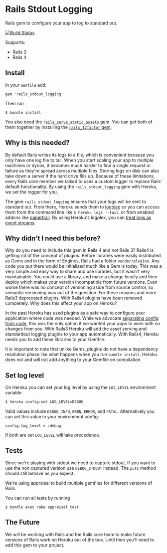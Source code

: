 # Rails Stdout Logging

Rails gem to configure your app to log to standard out.

[![Build Status](https://travis-ci.org/paulrnash/rails_stdout_logging.png?branch=master)](https://travis-ci.org/paulrnash/rails_stdout_logging)

Supports:

- Rails 3
- Rails 4



## Install

In your `Gemfile` add:

```
gem 'rails_stdout_logging'
```

Then run

```
$ bundle install
```

You also need the [`rails_serve_static_assets` gem](https://github.com/heroku/rails_serve_static_assets).
You can get both of them together by installing the [`rails_12factor` gem](https://github.com/heroku/rails_12factor).

## Why is this needed?

By default Rails writes its logs to a file, which is convenient because you only have one log file to tail. When you start scaling your app to multiple machines or dynos, it becomes much harder to find a single request or failure as they're spread across multiple files. Storing logs on disk can also take down a server if the hard drive fills up. Because of these limitations, every Rails core member we talked to uses a custom logger to replace Rails' default functionality. By using the `rails_stdout_logging` gem with Heroku, we set the logger for you.

The gem `rails_stdout_logging` ensures that your logs will be sent to standard out. From there, Heroku sends them to [logplex](https://github.com/heroku/logplex) so you can access them from the command line like `$ heroku logs --tail`, or from enabled addons like [papertrail](https://addons.heroku.com/papertrail). By using Heroku's logplex, you can [treat logs as event streams](http://www.12factor.net/logs).

## Why didn't I need this before?

Why do you need to include this gem in Rails 4 and not Rails 3? Rails4 is getting rid of the concept of plugins. Before libraries were easily distributed as Gems and in the form of Engines, Rails had a folder `vendor/plugins`. Any code you put there would be initialized much like a Gem is today. This was a very simple and easy way to share and use libraries, but it wasn't very maintainable. You could use a library, and make a change locally and then deploy which makes your version incompatible from future versions. Even worse there was no concept of versioning aside from source control, so semantic versioning was out of the question. For these reasons and more Rails3 deprecated plugins. With Rails4 plugins have been removed completely. Why does this affect your app on Heroku?

In the past Heroku has used plugins as a safe way to configure your application where code was needed. While we advocate [separating config from code](http://12factor.net), this was the only option if we wanted your apps to work with no changes from you. With Rails3 Heroku will add the asset serving and standardout logging plugins to your app automatically. With Rails4, Heroku needs you to add these libraries to your Gemfile.

It is important to note that unlike Gems, plugins do not have a dependency resolution phase like what happens when you run `bundle install`. Heroku does not and will not add anything to your Gemfile on compilation.


## Set log level

On Heroku you can set your log level by using the `LOG_LEVEL` environment variable

```sh
$ heroku config:set LOG_LEVEL=DEBUG
```

Valid values include `DEBUG`, `INFO`, `WARN`, `ERROR`, and `FATAL`. Alternatively you can set this value in your environment config:
 
```
config.log_level = :debug
```

If both are set `LOG_LEVEL` will take precedence. 

## Tests

Since we're playing with stdout we need to capture stdout. If you want to use the non captured version use `DEBUG_STDOUT` instead. The `puts` method should still behave as you expect.

We're using appraisal to build multiple gemfiles for different versions of Rails.

You can run all tests by running

```
$ bundle exec rake appraisal test
```


## The Future

We will be working with Rails and the Rails core team to make future versions of Rails work on Heroku out of the box. Until then you'll need to add this gem to your project.


